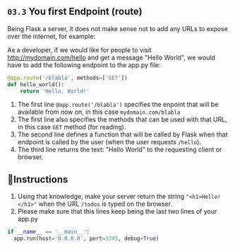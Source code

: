 ## `03.3` You first Endpoint (route)

Being Flask a server, it does not make sense not to add any URLs to expose over the internet, for example:

As a developer, if we would like for people to visit http://mydomain.com/hello and get a message "Hello World", we would have to add the following endpoint to the app.py file:

```python
@app.route('/blabla', methods=['GET'])
def hello_world():
    return 'Hello, World!'
```

1. The first line `@app.route('/blabla')` specifies the enpoint that will be available from now on, in this case `mydomain.com/blabla`
2. The first line also specifies the methods that can be used with that URL, in this case `GET` method (for reading).
2. The second line defines a function that will be called by Flask when that endpoint is called by the user (when the user requests `/hello`).
3. The third line returns the text: "Hello World" to the requesting client or browser.


## 📝Instructions

1. Using that knowledge, make your server return the string `"<h1>Hello!</h1>"` when the URL `/todos` is typed on the browser.
2. Please make sure that this lines keep being the last two lines of your app.py

```python
if __name__ == '__main__':
  app.run(host='0.0.0.0', port=3245, debug=True)
```
